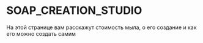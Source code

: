 # SOAP_CREATION_STUDIO
На этой странице вам расскажут стоимость мыла, о его создание и как его можно создать самим
